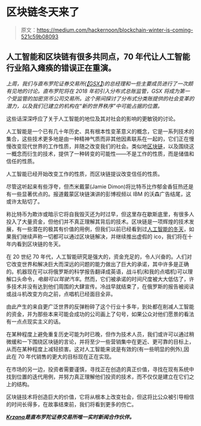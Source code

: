 # 区块链冬天来了

> 原文：<https://medium.com/hackernoon/blockchain-winter-is-coming-521c59b08093>

## 人工智能和区块链有很多共同点，70 年代让人工智能行业陷入瘫痪的错误正在重演。

*上周，我们与直布罗陀证券交易所(*[*【GSX】*](https://www.gsx.gi/)*)的总经理和一些主要成员进行了一次颇有见地的讨论。直布罗陀将在 2018 年初引入分布式总账监管，GSX 将成为第一个受监管的加密货币公司交易所。这个房间探讨了分布式分类账提供的社会变革的潜力，以及我们已建立的机构在“新的世界秩序”中可能占据的位置。*

这些话深深呼应了关于人工智能的地位及其对社会的影响的更敏锐的讨论。

人工智能是一个已有几十年历史、具有根本性变革意义的概念，它是一系列技术的集合，这些技术更多地是由一种精神气质而非其他因素联系在一起的，它们正在慢慢改变现代世界的工作性质，并随之改变我们的社会。类似地[区块链](https://hackernoon.com/tagged/blockchain)，以及围绕这一概念而衍生的技术，提供了一种转变的可能性——不是工作的性质，而是储值和信任的性质。

人工智能已经开始改变工作的性质，而区块链提议改变信任的性质。

尽管这听起来有些浮夸，但杰米戴蒙(Jamie Dimon)将比特币比作郁金香狂热还是有一些显著优点的。报道戴蒙区块链演讲的彭博视频以 IBM 的沃森广告结尾，这或许太贴切了。

称比特币为欺诈或暗示它将自我毁灭还为时过早，但这里存在歇斯底里，有很多人投入了大量资金，但他们并不真正理解其背后的技术。区块链是一项辉煌的技术发展，有一些潜在的极其有价值的用例，但我们以前已经看到过[人工智能的冬天](https://en.wikipedia.org/wiki/AI_winter)，如果我们继续声称一切都可以通过区块链解决，并继续推出虚假的 ico，我们将在十年内看到区块链的冬天。

在 20 世纪 70 年代，人工智能研究是强大的，资金充足的，令人兴奋的。人们对它改变世界和解决巨大而深远的问题的能力做出了巨大的承诺，其中许多是正确的。机器现在可以将俄罗斯的科学报告翻译成英语，战斗机(和我的点唱机)可以理解口头命令，*电脑可以驾驶汽车*。然而，它们被承诺的时间尺度被大大低估了，许多技术并没有达到他们周围的大肆宣传。冷战早就结束了，在俄罗斯的报告被阅读或战斗机改变方向之前，点唱机已经面目全非。

由此产生的来自更广泛世界的反弹粉碎了这个行业十多年，到处都在削减人工智能的资金，并为那些本来可能会成功的公司画上了句号，如果公众对他们愿景的看法有一点点现实主义的话。

在某种程度上避免重复历史可能为时已晚，但作为技术人员，我们或许可以通过稍微缓和一下围绕区块链的言论，并将至少一些营销集中在更近、更可靠的目标上，从而在某种程度上减轻损害。这对人工智能来说是有效的(有一些明显的例外),因此在 70 年代销售的更大的目标现在正在实现。

在市场的另一边，投资者需要谨慎，寻找正在创造的真正价值，寻找在现有系统中找到位置的迭代用例，并努力真正理解他们投资的技术，而不仅仅是建立在它们之上的结构。

区块链技术将创造巨大的价值，它将从根本上改变社会，但这将比公众被引导相信的时间长得多，在故事结束前，我们将看到更多的伤亡。

[***Krzana***](https://krzana.com)***是直布罗陀证券交易所唯一实时新闻合作伙伴。***
